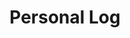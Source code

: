 ---
# Featured tags need to have either the `list` or `grid` layout (PRO only).
layout: list

# The title of the tag's page.
title: Personal Log

# The name of the tag, used in a post's front matter (e.g. tags: [<slug>]).
slug: personal

# (Optional) Write a short (~150 characters) description of this featured tag.
description: >
  This is a Personal Log category,

# (Optional) You can disable grouping posts by date.
# no_groups: true

# Exclude this example category from the sitemap.
# DON'T USE THIS SETTING IN YOUR CATEGORIES!
sitemap: false
---